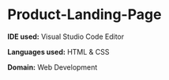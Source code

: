 # Product-Landing-Page
**IDE used:** Visual Studio Code Editor

**Languages used:** HTML & CSS

**Domain:** Web Development
